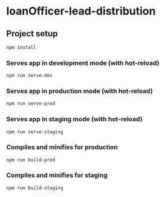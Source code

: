 # loanOfficer-lead-distribution

## Project setup

```bash
npm install
```

### Serves app in development mode (with hot-reload)

```bash
npm run serve-dev
```

### Serves app in production mode (with hot-reload)

```bash
npm run serve-prod
```

### Serves app in staging mode (with hot-reload)

```bash
npm run serve-staging
```

### Compiles and minifies for production

```bash
npm run build-prod
```

### Compiles and minifies for staging

```bash
npm run build-staging
```
